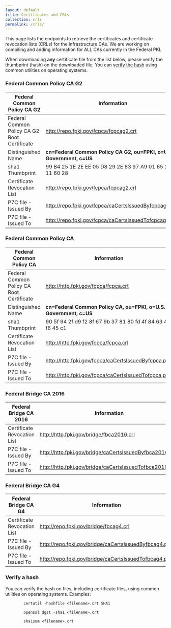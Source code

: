 ```yaml
---
layout: default
title: Certificates and CRLs
collection: crls
permalink: /crls/
---
```

This page lists the endpoints to retrieve the certificates and certificate revocation lists (CRLs) for the infrastructure CAs.  We are working on compiling and adding information for ALL CAs currently in the Federal PKI. 

When downloading **any** certificate file from the list below, please verify the thumbprint (hash) on the downloaded file.  You can [verify the hash](#verify-a-hash) using common utilities on operating systems. 

### Federal Common Policy CA G2

|**Federal Common Policy CA G2**|**Information**|
|-----------|---------------|
| Federal Common Policy CA G2 Root Certificate | http://repo.fpki.gov/fcpca/fcpcag2.crt |
| Distinguished Name 						| **cn=Federal Common Policy CA G2, ou=FPKI, o=U.S. Government, c=US** |
| sha1 Thumbprint							| 99 B4 25 1E 2E EE 05 D8 29 2E 83 97 A9 01 65 29 3D 11 60 28 |
| Certificate Revocation List				| http://repo.fpki.gov/fcpca/fcpcag2.crl					|
| P7C file - Issued By						| http://repo.fpki.gov/fcpca/caCertsIssuedByfcpcag2.p7c	|
| P7C file - Issued To						| http://repo.fpki.gov/fcpca/caCertsIssuedTofcpcag2.p7c	|

### Federal Common Policy CA

|**Federal Common Policy CA**|**Information**|
|-----------|---------------|
| Federal Common Policy CA Root Certificate | http://http.fpki.gov/fcpca/fcpca.crt |
| Distinguished Name 						| **cn=Federal Common Policy CA, ou=FPKI, o=U.S. Government, c=US** |
| sha1 Thumbprint							| 90 5f 94 2f d9 f2 8f 67 9b 37 81 80 fd 4f 84 63 47 f6 45 c1 |
| Certificate Revocation List				| http://http.fpki.gov/fcpca/fcpca.crl							|
| P7C file - Issued By						| http://http.fpki.gov/fcpca/caCertsIssuedByfcpca.p7c	|
| P7C file - Issued To						| http://http.fpki.gov/fcpca/caCertsIssuedTofcpca.p7c	|


### Federal Bridge CA 2016

|**Federal Bridge CA 2016**|**Information**|
|-----------|---------------|
| Certificate Revocation List				| http://http.fpki.gov/bridge/fbca2016.crl					|
| P7C file - Issued By						| http://http.fpki.gov/bridge/caCertsIssuedByfbca2016.p7c	|
| P7C file - Issued To						| http://http.fpki.gov/bridge/caCertsIssuedTofbca2016.p7c	|

### Federal Bridge CA G4

|**Federal Bridge CA G4**|**Information**|
|-----------|---------------|
| Certificate Revocation List				| http://repo.fpki.gov/bridge/fbcag4.crl				|
| P7C file - Issued By						| http://repo.fpki.gov/bridge/caCertsIssuedByfbcag4.p7c	|
| P7C file - Issued To						| http://repo.fpki.gov/bridge/caCertsIssuedTofbcag4.p7c	|

	 

### Verify a hash
You can verify the hash on files, including certificate files, using common utilities on operating systems.  Examples:

```
		certutil -hashfile <filename>.crt SHA1
```

```
		openssl dgst -sha1 <filename>.crt
```	

```
		sha1sum <filename>.crt
```

	 
	 
	 
